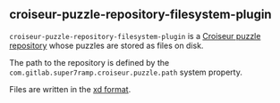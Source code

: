 <!--
SPDX-FileCopyrightText: 2023 Antoine Belvire
SPDX-License-Identifier: GPL-3.0-or-later
-->

## croiseur-puzzle-repository-filesystem-plugin

`croiseur-puzzle-repository-filesystem-plugin` is
a [Croiseur puzzle repository](../../croiseur-spi/croiseur-spi-puzzle-repository) whose puzzles are
stored as files on disk.

The path to the repository is defined by the `com.gitlab.super7ramp.croiseur.puzzle.path` system
property.

Files are written in the [xd format](../croiseur-puzzle-codec-xd).
